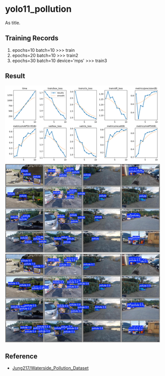 # yolo11_pollution
As title.

##  Training Records
1. epochs=10 batch=10 >>> train
2. epochs=20 batch=10 >>> train2
3. epochs=30 batch=10 device='mps' >>> train3

## Result
<img src="runs/detect/train4/results.png" >
<img src="runs/detect/train4/val_batch0_labels.jpg" >
<img src="runs/detect/train4/val_batch0_pred.jpg" >

## Reference
* [Jung217/Waterside_Pollution_Dataset](https://github.com/Jung217/Waterside_Pollution_Dataset)
